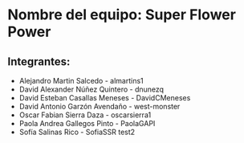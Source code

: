 # Nombre del equipo: Super Flower Power

## Integrantes:
- Alejandro Martin Salcedo - almartins1
- David Alexander Núñez Quintero - dnunezq
- David Esteban Casallas Meneses - DavidCMeneses
- David Antonio Garzón Avendaño - west-monster
- Oscar Fabian Sierra Daza - oscarsierra1
- Paola Andrea Gallegos Pinto - PaolaGAPI
- Sofía Salinas Rico - SofiaSSR
test2
